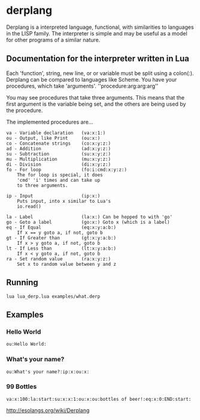 derplang
===========================

Derplang is a interpreted language, functional, with similarities to languages in the LISP family. The interpreter is simple and may be useful as a model for other programs of a similar nature.

Documentation for the interpreter written in Lua
------------------------------------------------

Each 'function', string, new line, or or variable must be split using a colon(:).
Derplang can be compared to languages like Scheme. You have your procedures, which
take 'arguments'. ''procedure:arg:arg:arg''

You may see procedures that take three arguments. This means that the first
argument is the variable being set, and the others are being used by the procedure.

The implemented procedures are...
```
va - Variable declaration 	(va:x:1:)
ou - Output, like Print 	(ou:x:)
co - Concatenate strings 	(co:x:y:z:)
ad - Addition				(ad:x:y:z:)
su - Subtraction			(su:x:y:z:)
mu - Multiplication			(mu:x:y:z:)
di - Division				(di:x:y:z:)
fo - For loop				(fo:i:cmd:x:y:z:) 
	The for loop is special, it does 
	'cmd' 'i' times and can take up 
	to three arguments.

ip - Input 					(ip:x:) 
	Puts input, into x similar to Lua's 
	io.read()

la - Label 					(la:x:) Can be hopped to with 'go'
go - Goto a label 			(go:x:) Goto x (which is a label)
eq - If Equal				(eq:x:y:a:b:) 
	If x == y goto a, if not, goto b
gt - If Greater than		(gt:x:y:a:b:) 
	If x > y goto a, if not, goto b
lt - If Less than			(lt:x:y:a:b:) 
	If x < y goto a, if not, goto b
ra - Set random value		(ra:x:y:z:) 
	Set x to random value between y and z
```

Running
-------
```
lua lua_derp.lua examples/what.derp
```

Examples
----------

### Hello World
```
ou:Hello World:
```

### What's your name?
```
ou:What's your name?:ip:x:ou:x:
```

### 99 Bottles
```
va:x:100:la:start:su:x:x:1:ou:x:ou:bottles of beer!:eq:x:0:END:start:
```

http://esolangs.org/wiki/Derplang
